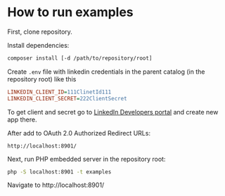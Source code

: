 # How to run examples

First, clone repository.

Install dependencies:

```bash
composer install [-d /path/to/repository/root]
```

Create `.env` file with linkedin credentials in the parent catalog (in the repository root) like this

```ini
LINKEDIN_CLIENT_ID=111ClinetId111
LINKEDIN_CLIENT_SECRET=222ClientSecret
```

To get client and secret go to [LinkedIn Developers portal](https://developer.linkedin.com/) and create new app there.

After add to OAuth 2.0 Authorized Redirect URLs:
```
http://localhost:8901/
```

Next, run PHP embedded server in the repository root:

```bash
php -S localhost:8901 -t examples
```

Navigate to http://localhost:8901/ 
